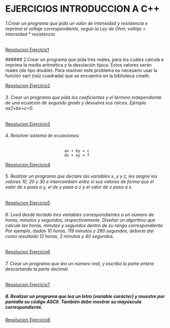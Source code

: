 # EJERCICIOS INTRODUCCION A C++

###### 1.Crear un programa que pida un valor de intensidad y resistencia e imprima el voltaje correspondiente, según la Ley de Ohm: voltaje = intensidad * resistencia

[Resolucion Ejercicio1](www.git)

###### 2.Crear un programa que pida tres reales, para los cuáles calcula e imprima la media aritmética y la desviación típica. Éstos valores serán reales (de tipo double). Para resolver este problema es necesario usar la función sqrt (raíz cuadrada) que se encuentra en la biblioteca cmath.

[Resolucion Ejercicio2](www.git)

###### 3. Crear un programa que pida los coeficientes y el término independiente de una ecuación de segundo grado y devuelva sus raíces. Ejemplo ax2+bx+c=0.

[Resolucion Ejercicio3](www.git)

###### 4. Resolver sistema de ecuaciones:
                              ax + by = c
                              dx + ey = f

[Resolucion Ejercicio4](www.git)


###### 5. Realizar un programa que declare las variables x, y y z, les asigne los valores 10, 20 y 30 e intercambien entre sí sus valores de forma que el valor de x pasa a y, el de y pasa a z y el valor de z pasa a x.

[Resolucion Ejercicio5](www.git)

###### 6. Leed desde teclado tres variables correspondientes a un número de horas, minutos y segundos, respectivamente. Diseñar un algoritmo que calcule las horas, minutos y segundos dentro de su rango correspondiente. Por ejemplo, dadas 10 horas, 119 minutos y 280 segundos, debería dar como resultado 12 horas, 3 minutos y 40 segundos.

[Resolucion Ejercicio6](www.git)

###### 7. Crear un programa que lea un número real, y escriba la parte entera descartando la parte decimal.

[Resolucion Ejercicio7](www.git)

##### 8. Realizar un programa que lea un letra (variable carácter) y muestre por pantalla su código ASCII. También debe mostrar su mayúscula correspondiente.

[Resolucion Ejercicio8](www.git)

